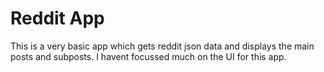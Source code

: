 # Reddit App

This is a very basic app which gets reddit json data and displays the main posts and subposts.
I havent focussed much on the UI for this app. 

